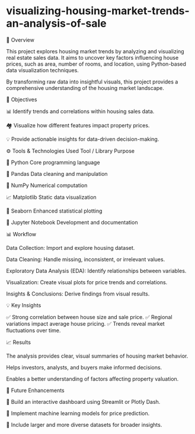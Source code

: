 # visualizing-housing-market-trends-an-analysis-of-sale
📘 Overview

This project explores housing market trends by analyzing and visualizing real estate sales data.
It aims to uncover key factors influencing house prices, such as area, number of rooms, and location, using Python-based data visualization techniques.

By transforming raw data into insightful visuals, this project provides a comprehensive understanding of the housing market landscape.

🎯 Objectives

📊 Identify trends and correlations within housing sales data.

🏘️ Visualize how different features impact property prices.

💡 Provide actionable insights for data-driven decision-making.

⚙️ Tools & Technologies Used
Tool / Library	Purpose

🐍 Python	Core programming language

🧮 Pandas	Data cleaning and manipulation

🔢 NumPy	Numerical computation

📈 Matplotlib	Static data visualization

🌈 Seaborn	Enhanced statistical plotting

📓 Jupyter Notebook	Development and documentation


📊 Workflow

Data Collection: Import and explore housing dataset.

Data Cleaning: Handle missing, inconsistent, or irrelevant values.

Exploratory Data Analysis (EDA): Identify relationships between variables.

Visualization: Create visual plots for price trends and correlations.

Insights & Conclusions: Derive findings from visual results.

💡 Key Insights

✅ Strong correlation between house size and sale price.
✅ Regional variations impact average house pricing.
✅ Trends reveal market fluctuations over time.

📈 Results

The analysis provides clear, visual summaries of housing market behavior.

Helps investors, analysts, and buyers make informed decisions.

Enables a better understanding of factors affecting property valuation.

🚀 Future Enhancements

🧭 Build an interactive dashboard using Streamlit or Plotly Dash.

🤖 Implement machine learning models for price prediction.

📂 Include larger and more diverse datasets for broader insights.
